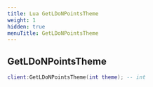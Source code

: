 ```yaml
---
title: Lua GetLDoNPointsTheme
weight: 1
hidden: true
menuTitle: GetLDoNPointsTheme
---
```

## GetLDoNPointsTheme
```lua
client:GetLDoNPointsTheme(int theme); -- int
```